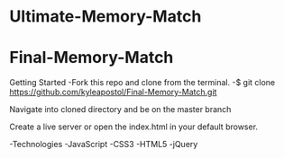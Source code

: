# Ultimate-Memory-Match
# Final-Memory-Match

Getting Started
-Fork this repo and clone from the terminal.
-$ git clone https://github.com/kyleapostol/Final-Memory-Match.git


Navigate into cloned directory and be on the master branch

Create a live server or open the index.html in your default browser.

-Technologies
-JavaScript
-CSS3
-HTML5
-jQuery

